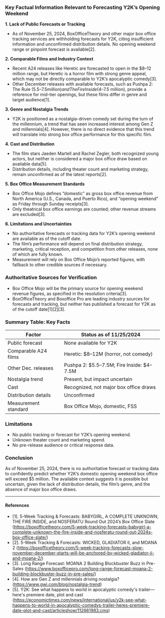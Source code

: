 ### Key Factual Information Relevant to Forecasting Y2K’s Opening Weekend

**1. Lack of Public Forecasts or Tracking**
- As of November 25, 2024, BoxOfficeTheory and other major box office tracking services are withholding forecasts for Y2K, citing insufficient information and unconfirmed distribution details. No opening weekend range or pinpoint forecast is available[2].

**2. Comparable Films and Industry Context**
- Recent A24 releases like Heretic are forecasted to open in the $8–12 million range, but Heretic is a horror film with strong genre appeal, which may not be directly comparable to Y2K’s apocalyptic comedy[3].
- Other December releases with available forecasts, such as Pushpa 2: The Rule ($5.5–7.5 million) and The Fire Inside ($4–7.5 million), provide a reference for mid-tier openings, but these films differ in genre and target audience[1].

**3. Genre and Nostalgia Trends**
- Y2K is positioned as a nostalgia-driven comedy set during the turn of the millennium, a trend that has seen increased interest among Gen Z and millennials[4]. However, there is no direct evidence that this trend will translate into strong box office performance for this specific film.

**4. Cast and Distribution**
- The film stars Jaeden Martell and Rachel Zegler, both recognized young actors, but neither is considered a major box office draw based on available data[5].
- Distribution details, including theater count and marketing strategy, remain unconfirmed as of the latest reports[2].

**5. Box Office Measurement Standards**
- Box Office Mojo defines “domestic” as gross box office revenue from North America (U.S., Canada, and Puerto Rico), and “opening weekend” as Friday through Sunday receipts[3].
- Only theatrical box office earnings are counted; other revenue streams are excluded[3].

**6. Limitations and Uncertainties**
- No authoritative forecasts or tracking data for Y2K’s opening weekend are available as of the cutoff date.
- The film’s performance will depend on final distribution strategy, marketing, critical reception, and competition from other releases, none of which are fully known.
- Measurement will rely on Box Office Mojo’s reported figures, with fallback to other credible sources if necessary.

### Authoritative Sources for Verification
- Box Office Mojo will be the primary source for opening weekend revenue figures, as specified in the resolution criteria[3].
- BoxOfficeTheory and Boxoffice Pro are leading industry sources for forecasts and tracking, but neither has published a forecast for Y2K as of the cutoff date[1][2][3].

### Summary Table: Key Facts

| Factor                | Status as of 11/25/2024                |
|-----------------------|----------------------------------------|
| Public forecast       | None available for Y2K                 |
| Comparable A24 films  | Heretic: $8–12M (horror, not comedy)   |
| Other Dec. releases   | Pushpa 2: $5.5–7.5M; Fire Inside: $4–7.5M |
| Nostalgia trend       | Present, but impact uncertain          |
| Cast                  | Recognized, not major box office draws |
| Distribution details  | Unconfirmed                            |
| Measurement standard  | Box Office Mojo, domestic, FSS         |

### Limitations
- No public tracking or forecast for Y2K’s opening weekend.
- Unknown theater count and marketing spend.
- No pre-release audience or critical response data.

### Conclusion
As of November 25, 2024, there is no authoritative forecast or tracking data to confidently predict whether Y2K’s domestic opening weekend box office will exceed $5 million. The available context suggests it is possible but uncertain, given the lack of distribution details, the film’s genre, and the absence of major box office draws.

---

#### References
- [1]. 5-Week Tracking & Forecasts: BABYGIRL, A COMPLETE UNKNOWN, THE FIRE INSIDE, and NOSFERATU Round Out 2024’s Box Office Slate (https://boxofficetheory.com/5-week-tracking-forecasts-babygirl-a-complete-unknown-the-fire-inside-and-nosferatu-round-out-2024s-box-office-slate/)
- [2]. 5-Week Tracking & Forecasts: WICKED, GLADIATOR II, and MOANA 2 (https://boxofficetheory.com/5-week-tracking-forecasts-slow-november-december-starts-will-be-anchored-by-wicked-gladiator-ii-and-moana-2/)
- [3]. Long Range Forecast: MOANA 2 Building Blockbuster Buzz in Pre-Sales (https://www.boxofficepro.com/long-range-forecast-moana-2-building-blockbuster-buzz-in-pre-sales/)
- [4]. How are Gen Z and millennials driving nostalgia? (https://www.gwi.com/blog/nostalgia-trend)
- [5]. Y2K: See what happens to world in apocalyptic comedy's trailer—here's premiere date, plot and cast (https://economictimes.com/news/international/us/y2k-see-what-happens-to-world-in-apocalyptic-comedys-trailer-heres-premiere-date-plot-and-cast/articleshow/112661983.cms)